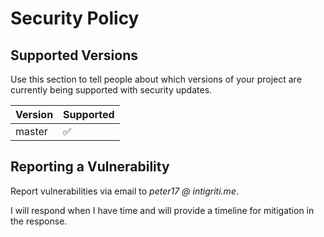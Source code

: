# Security Policy

## Supported Versions

Use this section to tell people about which versions of your project are
currently being supported with security updates.

| Version | Supported          |
| ------- | ------------------ |
| master  | :white_check_mark: |

## Reporting a Vulnerability

Report vulnerabilities via email to *peter17 @ intigriti.me*.

I will respond when I have time and will provide a timeline for mitigation in the response.  
